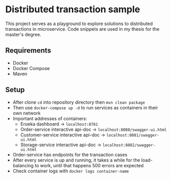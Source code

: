 # Distributed transaction sample
This project serves as a playground to explore solutions to distributed transactions in microservice.
Code snippets are used in my thesis for the master's degree.

## Requirements
- Docker
- Docker Compose
- Maven

## Setup
- After clone `cd` into repository directory then `mvn clean package`
- Then use `docker-compose up -d` to run services as containers in their own network
- Important addresses of containers:
  - Erueka dashboard -> `localhost:8761`
  - Order-service interactive api-doc -> `localhost:8080/swagger-ui.html`
  - Customer-service interactive api-doc -> `localhost:8081/swagger-ui.html`
  - Storage-service interactive api-doc -> `localhost:8082/swagger-ui.html`
- Order-service has endpoints for the transaction cases
- After every service is up and running, it takes a while for the load-balancing to work, until that happens 500 errors are expected
- Check container logs with `docker logs container-name`